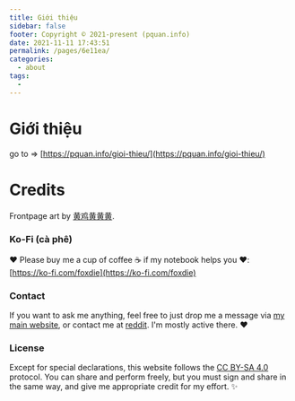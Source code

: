 ```yaml
---
title: Giới thiệu
sidebar: false
footer: Copyright © 2021-present (pquan.info)
date: 2021-11-11 17:43:51
permalink: /pages/6e11ea/
categories: 
  - about
tags: 
  - 
---
```


# Giới thiệu

go to => [https://pquan.info/gioi-thieu/](https://pquan.info/gioi-thieu/)

# Credits

<!--Frontpage art by [dongsheng](https://space.bilibili.com/44622916).-->
Frontpage art by [黄鸡黄黄黄](https://twitter.com/ddhhufbju/status/1372854988343418884).

### Ko-Fi (cà phê)

:heart: Please buy me a cup of coffee :coffee: if my notebook helps you :heart:: [https://ko-fi.com/foxdie](https://ko-fi.com/foxdie)

### Contact
If you want to ask me anything, feel free to just drop me a message via [my main website](https://pquan.info), or contact me at [reddit](https://www.reddit.com/user/foxide987). I'm mostly active there. :heart:

### License
Except for special declarations, this website follows the [CC BY-SA 4.0](https://creativecommons.org/licenses/by-sa/4.0/) protocol. You can share and perform freely, but you must sign and share in the same way, and give me appropriate credit for my effort. :sparkles:
